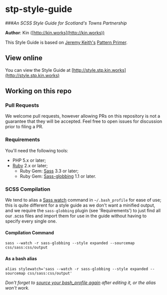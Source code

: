 stp-style-guide
===============
###_An SCSS Style Guide for Scotland's Towns Partnership_

**Author**: Kin ([http://kin.works](http://kin.works))

This Style Guide is based on [Jeremy Keith's](https://adactio.com/) [Pattern Primer](https://github.com/adactio/Pattern-Primer).

## View online
You can view the Style Guide at [http://style.stp.kin.works](http://style.stp.kin.works)

## Working on this repo

### Pull Requests

We welcome pull requests, however allowing PRs on this repository is not a guarantee that they will be accepted. Feel free to open issues for discussion prior to filing a PR.

### Requirements

You'll need the following tools:

- PHP 5.x or later;
- [Ruby](https://www.ruby-lang.org/en/documentation/) 2.x or later;
	- Ruby Gem: [Sass](https://rubygems.org/gems/sass) 3.3 or later;
	- Ruby Gem: [Sass-globbing](https://rubygems.org/gems/sass-globbing) 1.1 or later.
	
### SCSS Compilation

We tend to alias a [Sass watch](http://sass-lang.com/documentation/file.SASS_REFERENCE.html#using_sass) command in ```~/.bash_profile``` for ease of use; this is quite different for a style guide as we don't want a minified output, and we require the ```sass-globbing``` plugin (see 'Requirements') to just find all our .scss files and import them for use in the guide without having to specify every single one.

#### Compilation Command

```sass --watch -r sass-globbing --style expanded --sourcemap css/sass:css/output```

#### As a bash alias

```alias stylewatch='sass --watch -r sass-globbing --style expanded --sourcemap css/sass:css/output'```

_Don't forget to [source your bash_profile again](http://stackoverflow.com/questions/4608187/how-to-reload-bash-profile-from-the-command-line) after editing it, or the alias won't work._

